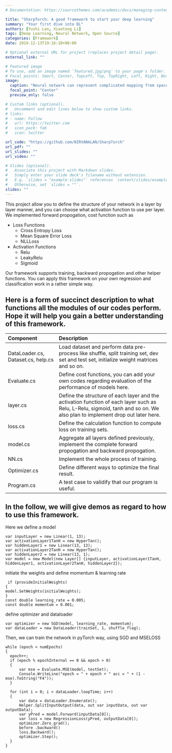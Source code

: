 ```yaml
---
# Documentation: https://sourcethemes.com/academic/docs/managing-content/

title: "SharpTorch: A good framework to start your deep learning"
summary: "Your first dive into DL"
authors: [Yushi Lan, Xiaotong Li]
tags: [Deep Learning, Neural Network, Open Source]
categories: [Framework]
date: 2019-12-13T19:16:10+08:00

# Optional external URL for project (replaces project detail page).
external_link: ""

# Featured image
# To use, add an image named `featured.jpg/png` to your page's folder.
# Focal points: Smart, Center, TopLeft, Top, TopRight, Left, Right, BottomLeft, Bottom, BottomRight.
image:
  caption: "Neural network can represent complicated mapping from space to space"
  focal_point: "Center"
  preview_only: false

# Custom links (optional).
#   Uncomment and edit lines below to show custom links.
# links:
# - name: Follow
#   url: https://twitter.com
#   icon_pack: fab
#   icon: twitter

url_code: "https://github.com/NIRVANALAN/SharpTorch"
url_pdf: ""
url_slides: ""
url_video: ""

# Slides (optional).
#   Associate this project with Markdown slides.
#   Simply enter your slide deck's filename without extension.
#   E.g. `slides = "example-slides"` references `content/slides/example-slides.md`.
#   Otherwise, set `slides = ""`.
slides: ""
---
```

This project allow you to define the structure of your network in a layer by layer manner, and you can choose what activation function to use per layer. We implemented forward propogation, cost function such as 
- Loss Functions
  - Cross Entropy Loss
  - Mean Square Error Loss
  - NLLLoss 
- Activation Functions
  - Relu
  - LeakyRelu
  - Sigmoid


Our framework supports training, backward propogation and other helper functions. You can apply this framework on your own regression and classification work in a rather simple way.

## Here is a form of succinct description to what functions all the modules of our codes perform. Hope it will help you gain a better understanding of this framework. ##

| Component                          | Description                                                                                                                                                                |
| :--------------------------------- | :------------------------------------------------------------------------------------------------------------------------------------------------------------------------- |
| DataLoader.cs, Dataset.cs, help.cs | Load dataset and perform data pre-process like shuffle, split training set, dev set and test set, initialize weight matrices and so on.                                    |
| Evaluate.cs                        | Define cost functions, you can add your own codes regarding evaluation of the performance of models here.                                                                  |
| layer.cs                           | Define the structure of each layer and the activation function of each layer such as Relu, L-Relu, sigmoid, tanh and so on. We also plan to implement drop out later here. |
| loss.cs                            | Define the calculation function to compute loss on training sets.                                                                                                          |
| model.cs                           | Aggregate all layers defined previously, implement the complete forward propogation and backward propogation.                                                              |
| NN.cs                              | Implement the whole process of training.                                                                                                                                   |
| Optimizer.cs                       | Define different ways to optimize the final result.                                                                                                                        |
| Program.cs                         | A test case to validify that our program is useful.                                                                                                                        |

## In the follow, we will give demos as regard to how to use this framework. ##
Here we define a model
```
var inputLayer = new Linear(1, 13);
var activationLayer1TanH = new HyperTan();
var hiddenLayer1 = new Linear(13, 13);
var activationLayer2TanH = new HyperTan();
var hiddenLayer2 = new Linear(13, 1);
var model = new Model(new Layer[] {inputLayer, activationLayer1TanH, hiddenLayer1, activationLayer2TanH, hiddenLayer2});
```
initiate the weights and define momentum & learning rate
```
 if (provideInitialWeights)
{
model.SetWeights(initialWeights);
}
const double learning_rate = 0.005;
const double momentum = 0.001;
```
define optimizer and dataloader
```
var optimizer = new SGD(model, learning_rate, momentum);
var dataLoader = new DataLoader(trainSet, 1, shuffle_flag);
```
Then, we can train the network in pyTorch way, using SGD and MSELOSS
```
while (epoch < numEpochs)
{
  epoch++;
  if (epoch % epochInternal == 0 && epoch > 0)
  {
      var mse = Evaluate.MSE(model, testSet);
      Console.WriteLine("epoch = " + epoch + " acc = " + (1 - mse).ToString("F4"));
  }

  for (int i = 0; i < dataLoader.loopTime; i++)
  {
      var data = dataLoader.Enumerate();
      Helper.SplitInputOutput(data, out var inputData, out var outputData);
      var yPred = model.Forward(inputData[0]);
      var loss = new RegressionLoss(yPred, outputData[0]);
      optimizer.Zero_grad();
      before .backward()
      loss.Backward();
      optimizer.Step();
  }
}
